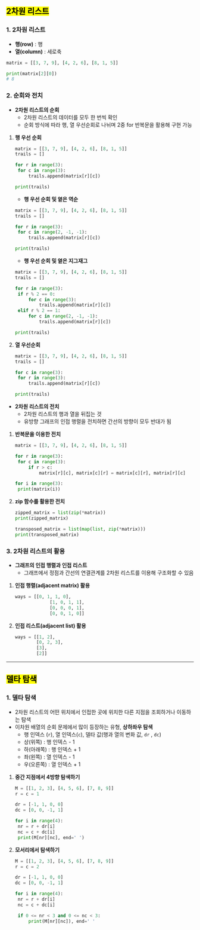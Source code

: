 ## <mark color="#fbc956">2차원 리스트</mark>

### 1. 2차원 리스트

- **행(row)** : 행
- **열(column)** : 세로축

```python
matrix = [[3, 7, 9], [4, 2, 6], [8, 1, 5]]

print(matrix[2][0])
# 8
```

### 2. 순회와 전치

- **2차원 리스트의 순회**
  - 2차원 리스트의 데이터를 모두 한 번씩 확인
  - 순회 방식에 따라 행, 열 우선순회로 나뉘며 2중 for 반복문을 활용해 구현 가능

1. **행 우선 순회**

   ```python
   matrix = [[3, 7, 9], [4, 2, 6], [8, 1, 5]]
   trails = []

   for r in range(3):
   	for c in range(3):
   		trails.append(matrix[r][c])

   print(trails)
   ```

   - **행 우선 순회 및 옅은 역순**

   ```python
   matrix = [[3, 7, 9], [4, 2, 6], [8, 1, 5]]
   trails = []

   for r in range(3):
   	for c in range(2, -1, -1):
   		trails.append(matrix[r][c])

   print(trails)
   ```

   - **행 우선 순회 및 옅은 지그재그**

   ```python
   matrix = [[3, 7, 9], [4, 2, 6], [8, 1, 5]]
   trails = []

   for r in range(3):
   	if r % 2 == 0:
   		for c in range(3):
   			trails.append(matrix[r][c])
   	elif r % 2 == 1:
   		for c in range(2, -1, -1):
   			trails.append(matrix[r][c])

   print(trails)
   ```

2. **열 우선순회**

   ```python
   matrix = [[3, 7, 9], [4, 2, 6], [8, 1, 5]]
   trails = []

   for c in range(3):
   	for r in range(3):
   		trails.append(matrix[r][c])

   print(trails)
   ```

- **2차원 리스트의 전치**
  - 2차원 리스트의 행과 열을 뒤집는 것
  - 유방향 그래프의 인접 행렬을 전치하면 간선의 방향이 모두 반대가 됨

1. **반복문을 이용한 전치**

   ```python
   matrix = [[3, 7, 9], [4, 2, 6], [8, 1, 5]]

   for r in range(3):
   	for c in range(3):
   		if r > c:
   			matrix[r][c], matrix[c][r] = matrix[c][r], matrix[r][c]

   for i in range(3):
   	print(matrix(i))
   ```

2. **zip 함수를 활용한 전치**

   ```python
   zipped_matrix = list(zip(*matrix))
   print(zipped_matrix)

   transposed_matrix = list(map(list, zip(*matrix)))
   print(transposed_matrix)
   ```

### 3. 2차원 리스트의 활용

- **그래프의 인접 행렬과 인접 리스트**
  - 그래프에서 정점과 간선의 연결관계를 2차원 리스트를 이용해 구조화할 수 있음

1. **인접 행렬(adjacent matrix) 활용**

   ```python
   ways = [[0, 1, 1, 0],
   				[1, 0, 1, 1],
   				[0, 0, 0, 1],
   				[0, 0, 1, 0]]
   ```

2. **인접 리스트(adjacent list) 활용**

   ```python
   ways = [[1, 2],
           [0, 2, 3],
           [3],
           [2]]
   ```

---

## <mark color="#fbc956">델타 탐색</mark>

### 1. 델타 탐색

- 2차원 리스트의 어떤 위치에서 인접한 곳에 위치한 다른 지점을 조회하거나 이동하는 탐색
- 이차원 배열의 순회 문제에서 많이 등장하는 유형, **상하좌우 탐색**
  - 행 인덱스 (`r`), 열 인덱스(`c`), 델타 값(행과 열의 변화 값, `dr` , `dc`)
  - 상(위쪽) : 행 인덱스 - 1
  - 하(아래쪽) : 행 인덱스 + 1
  - 좌(왼쪽) : 열 인덱스 - 1
  - 우(오른쪽) : 열 인덱스 + 1

1. **중간 지점에서 4방향 탐색하기**

   ```python
   M = [[1, 2, 3], [4, 5, 6], [7, 8, 9]]
   r = c = 1

   dr = [-1, 1, 0, 0]
   dc = [0, 0, -1, 1]

   for i in range(4):
   	nr = r + dr[i]
   	nc = c + dc[i]
   	print(M[nr][nc], end=' ')
   ```

2. **모서리에서 탐색하기**

   ```python
   M = [[1, 2, 3], [4, 5, 6], [7, 8, 9]]
   r = c = 2

   dr = [-1, 1, 0, 0]
   dc = [0, 0, -1, 1]

   for i in range(4):
   	nr = r + dr[i]
   	nc = c + dc[i]

   	if 0 <= nr < 3 and 0 <= nc < 3:
   		print(M[nr][nc]), end=' '
   ```
